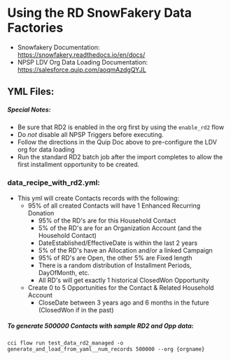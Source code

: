 # Using the RD SnowFakery Data Factories

- Snowfakery Documentation: https://snowfakery.readthedocs.io/en/docs/
- NPSP LDV Org Data Loading Documentation: https://salesforce.quip.com/aoqmAzdgQYJL
 
## YML Files:

##### Special Notes:
- Be sure that RD2 is enabled in the org first by using the `enable_rd2` flow
- Do *not* disable all NPSP Triggers before executing. 
- Follow the directions in the Quip Doc above to pre-configure the LDV org for data loading
- Run the standard RD2 batch job after the import completes to allow the first installment opportunity to be created.
  
### data_recipe_with_rd2.yml:
- This yml will create Contacts records with the following:
   - 95% of all created Contacts will have 1 Enhanced Recurring Donation
       - 95% of the RD's are for this Household Contact
       - 5% of the RD's are for an Organization Account (and the Household Contact)
       - DateEstablished/EffectiveDate is within the last 2 years
       - 5% of the RD's have an Allocation and/or a linked Campaign
       - 95% of RD's are Open, the other 5% are Fixed length
       - There is a random distribution of Installment Periods, DayOfMonth, etc.
       - All RD's will get exactly 1 historical ClosedWon Opportunity
   - Create 0 to 5 Opportunities for the Contact & Related Household Account
       - CloseDate between 3 years ago and 6 months in the future (ClosedWon if in the past)

##### To generate 500000 Contacts with sample RD2 and Opp data:
`cci flow run test_data_rd2_managed -o generate_and_load_from_yaml__num_records 500000 --org {orgname}`
